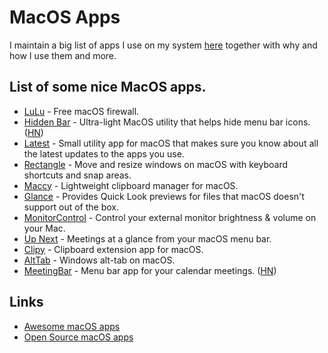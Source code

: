 # MacOS Apps

I maintain a big list of apps I use on my system [here](https://github.com/imabhaysutar/my-mac-os) together with why and how I use them and more.

## List of some nice MacOS apps.

* [LuLu](https://github.com/objective-see/LuLu) - Free macOS firewall.
* [Hidden Bar](https://github.com/dwarvesf/hidden) - Ultra-light MacOS utility that helps hide menu bar icons. \([HN](https://news.ycombinator.com/item?id=21794858)\)
* [Latest](https://github.com/mangerlahn/Latest) - Small utility app for macOS that makes sure you know about all the latest updates to the apps you use.
* [Rectangle](https://github.com/rxhanson/Rectangle) - Move and resize windows on macOS with keyboard shortcuts and snap areas.
* [Maccy](https://github.com/p0deje/Maccy) - Lightweight clipboard manager for macOS.
* [Glance](https://github.com/samuelmeuli/glance) - Provides Quick Look previews for files that macOS doesn't support out of the box.
* [MonitorControl](https://github.com/the0neyouseek/MonitorControl) - Control your external monitor brightness & volume on your Mac.
* [Up Next](https://ellen.li/up-next/) - Meetings at a glance from your macOS menu bar.
* [Clipy](https://github.com/Clipy/Clipy) - Clipboard extension app for macOS.
* [AltTab](https://github.com/lwouis/alt-tab-macos) - Windows alt-tab on macOS.
* [MeetingBar](https://github.com/leits/MeetingBar) - Menu bar app for your calendar meetings. \([HN](https://news.ycombinator.com/item?id=23991111)\)

## Links

* [Awesome macOS apps](https://github.com/learn-anything/macos-apps)
* [Open Source macOS apps](https://github.com/serhii-londar/open-source-mac-os-apps)

